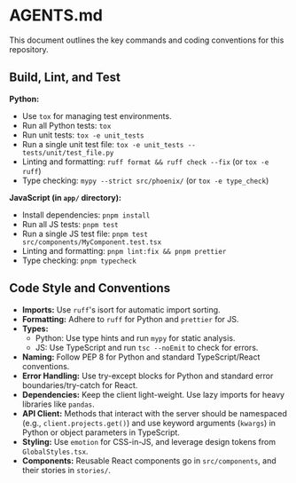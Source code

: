 # AGENTS.md

This document outlines the key commands and coding conventions for this repository.

## Build, Lint, and Test

**Python:**
- Use `tox` for managing test environments.
- Run all Python tests: `tox`
- Run unit tests: `tox -e unit_tests`
- Run a single unit test file: `tox -e unit_tests -- tests/unit/test_file.py`
- Linting and formatting: `ruff format && ruff check --fix` (or `tox -e ruff`)
- Type checking: `mypy --strict src/phoenix/` (or `tox -e type_check`)

**JavaScript (in `app/` directory):**
- Install dependencies: `pnpm install`
- Run all JS tests: `pnpm test`
- Run a single JS test file: `pnpm test src/components/MyComponent.test.tsx`
- Linting and formatting: `pnpm lint:fix && pnpm prettier`
- Type checking: `pnpm typecheck`

## Code Style and Conventions

- **Imports:** Use `ruff`'s isort for automatic import sorting.
- **Formatting:** Adhere to `ruff` for Python and `prettier` for JS.
- **Types:**
    - Python: Use type hints and run `mypy` for static analysis.
    - JS: Use TypeScript and run `tsc --noEmit` to check for errors.
- **Naming:** Follow PEP 8 for Python and standard TypeScript/React conventions.
- **Error Handling:** Use try-except blocks for Python and standard error boundaries/try-catch for React.
- **Dependencies:** Keep the client light-weight. Use lazy imports for heavy libraries like `pandas`.
- **API Client:** Methods that interact with the server should be namespaced (e.g., `client.projects.get()`) and use keyword arguments (`kwargs`) in Python or object parameters in TypeScript.
- **Styling:** Use `emotion` for CSS-in-JS, and leverage design tokens from `GlobalStyles.tsx`.
- **Components:** Reusable React components go in `src/components`, and their stories in `stories/`.
